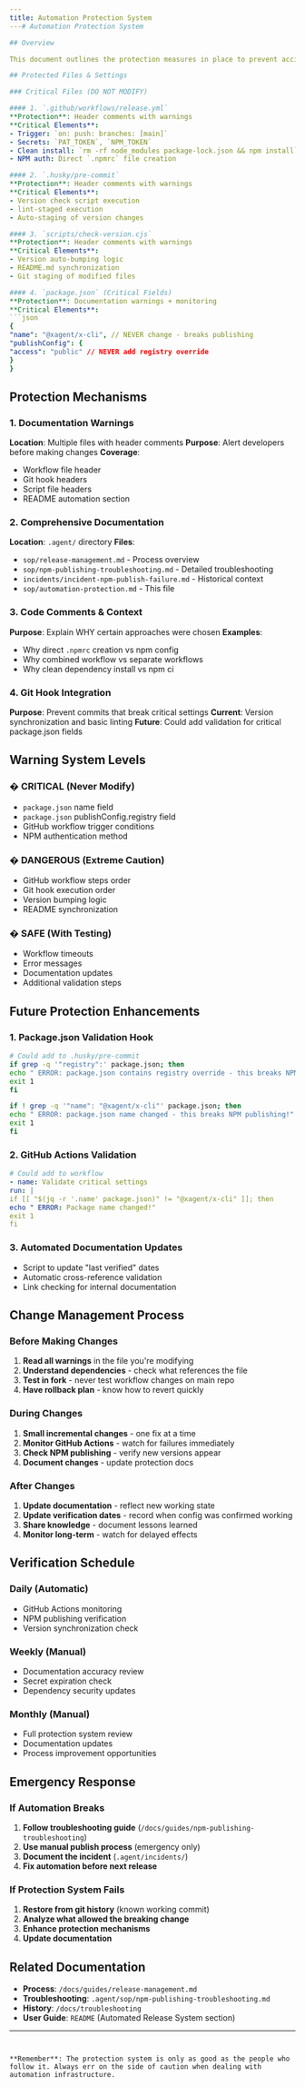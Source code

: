 ```yaml
---
title: Automation Protection System
---# Automation Protection System

## Overview

This document outlines the protection measures in place to prevent accidental breakage of the automated NPM publishing system.

## Protected Files & Settings

### Critical Files (DO NOT MODIFY)

#### 1. `.github/workflows/release.yml`
**Protection**: Header comments with warnings
**Critical Elements**:
- Trigger: `on: push: branches: [main]`
- Secrets: `PAT_TOKEN`, `NPM_TOKEN`
- Clean install: `rm -rf node_modules package-lock.json && npm install`
- NPM auth: Direct `.npmrc` file creation

#### 2. `.husky/pre-commit`
**Protection**: Header comments with warnings
**Critical Elements**:
- Version check script execution
- lint-staged execution
- Auto-staging of version changes

#### 3. `scripts/check-version.cjs`
**Protection**: Header comments with warnings
**Critical Elements**:
- Version auto-bumping logic
- README.md synchronization
- Git staging of modified files

#### 4. `package.json` (Critical Fields)
**Protection**: Documentation warnings + monitoring
**Critical Elements**:
```json
{
"name": "@xagent/x-cli", // NEVER change - breaks publishing
"publishConfig": {
"access": "public" // NEVER add registry override
}
}
```

## Protection Mechanisms

### 1. Documentation Warnings
**Location**: Multiple files with header comments
**Purpose**: Alert developers before making changes
**Coverage**:
- Workflow file header
- Git hook headers
- Script file headers
- README automation section

### 2. Comprehensive Documentation
**Location**: `.agent/` directory
**Files**:
- `sop/release-management.md` - Process overview
- `sop/npm-publishing-troubleshooting.md` - Detailed troubleshooting
- `incidents/incident-npm-publish-failure.md` - Historical context
- `sop/automation-protection.md` - This file

### 3. Code Comments & Context
**Purpose**: Explain WHY certain approaches were chosen
**Examples**:
- Why direct `.npmrc` creation vs npm config
- Why combined workflow vs separate workflows
- Why clean dependency install vs npm ci

### 4. Git Hook Integration
**Purpose**: Prevent commits that break critical settings
**Current**: Version synchronization and basic linting
**Future**: Could add validation for critical package.json fields

## Warning System Levels

### � CRITICAL (Never Modify)
- `package.json` name field
- `package.json` publishConfig.registry field
- GitHub workflow trigger conditions
- NPM authentication method

### � DANGEROUS (Extreme Caution)
- GitHub workflow steps order
- Git hook execution order
- Version bumping logic
- README synchronization

### � SAFE (With Testing)
- Workflow timeouts
- Error messages
- Documentation updates
- Additional validation steps

## Future Protection Enhancements

### 1. Package.json Validation Hook
```bash
# Could add to .husky/pre-commit
if grep -q '"registry":' package.json; then
echo " ERROR: package.json contains registry override - this breaks NPM publishing!"
exit 1
fi

if ! grep -q '"name": "@xagent/x-cli"' package.json; then
echo " ERROR: package.json name changed - this breaks NPM publishing!"
exit 1
fi
```

### 2. GitHub Actions Validation
```yaml
# Could add to workflow
- name: Validate critical settings
run: |
if [[ "$(jq -r '.name' package.json)" != "@xagent/x-cli" ]]; then
echo " ERROR: Package name changed!"
exit 1
fi
```

### 3. Automated Documentation Updates
- Script to update "last verified" dates
- Automatic cross-reference validation
- Link checking for internal documentation

## Change Management Process

### Before Making Changes
1. **Read all warnings** in the file you're modifying
2. **Understand dependencies** - check what references the file
3. **Test in fork** - never test workflow changes on main repo
4. **Have rollback plan** - know how to revert quickly

### During Changes
1. **Small incremental changes** - one fix at a time
2. **Monitor GitHub Actions** - watch for failures immediately
3. **Check NPM publishing** - verify new versions appear
4. **Document changes** - update protection docs

### After Changes
1. **Update documentation** - reflect new working state
2. **Update verification dates** - record when config was confirmed working
3. **Share knowledge** - document lessons learned
4. **Monitor long-term** - watch for delayed effects

## Verification Schedule

### Daily (Automatic)
- GitHub Actions monitoring
- NPM publishing verification
- Version synchronization check

### Weekly (Manual)
- Documentation accuracy review
- Secret expiration check
- Dependency security updates

### Monthly (Manual)
- Full protection system review
- Documentation updates
- Process improvement opportunities

## Emergency Response

### If Automation Breaks
1. **Follow troubleshooting guide** (`/docs/guides/npm-publishing-troubleshooting`)
2. **Use manual publish process** (emergency only)
3. **Document the incident** (`.agent/incidents/`)
4. **Fix automation before next release**

### If Protection System Fails
1. **Restore from git history** (known working commit)
2. **Analyze what allowed the breaking change**
3. **Enhance protection mechanisms**
4. **Update documentation**

## Related Documentation

- **Process**: `/docs/guides/release-management.md`
- **Troubleshooting**: `.agent/sop/npm-publishing-troubleshooting.md`
- **History**: `/docs/troubleshooting`
- **User Guide**: `README` (Automated Release System section)

---
```


**Remember**: The protection system is only as good as the people who follow it. Always err on the side of caution when dealing with automation infrastructure.